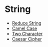 # String

* [Reduce String](https://www.hackerrank.com/challenges/reduced-string/problem)
* [Camel Case](https://www.hackerrank.com/challenges/camelcase/problem)
* [Two Character](https://www.hackerrank.com/challenges/two-characters/problem)
* [Caesar Cipher](https://www.hackerrank.com/challenges/caesar-cipher-1/problem)
